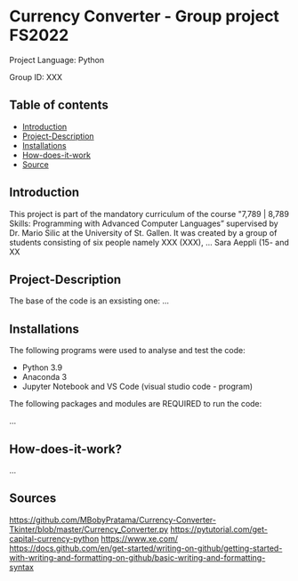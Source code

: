 # Currency Converter - Group project FS2022 

Project Language: Python

Group ID: XXX

## Table of contents
* [Introduction](#Introduction)
* [Project-Description](#Project-Description)
* [Installations](#Installations)
* [How-does-it-work](#How-does-it-work)
* [Source](#Source)



## Introduction
This project is part of the mandatory curriculum of the course "7,789 | 8,789 Skills: Programming with Advanced Computer Languages” supervised by Dr. Mario Silic at the University of St. Gallen. It was created by a group of students consisting of six people namely XXX (XXX), ... Sara Aeppli (15- and XX


## Project-Description
The base of the code is an exsisting one: 
...


## Installations
The following programs were used to analyse and test the code:
* Python 3.9 
* Anaconda 3
* Jupyter Notebook and VS Code (visual studio code - program)

The following packages and modules are REQUIRED to run the code: 

...

## How-does-it-work?
...

## Sources
https://github.com/MBobyPratama/Currency-Converter-Tkinter/blob/master/Currency_Converter.py
https://pytutorial.com/get-capital-currency-python
https://www.xe.com/
https://docs.github.com/en/get-started/writing-on-github/getting-started-with-writing-and-formatting-on-github/basic-writing-and-formatting-syntax




